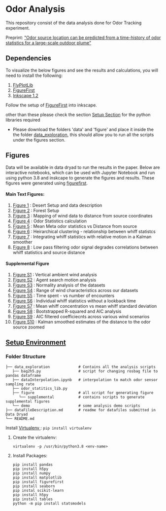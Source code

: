 # Odor Analysis
This repository consist of the data analysis done for Odor Tracking experiment. 

Preprint: ["Odor source location can be predicted from a time-history of odor statistics for a large-scale outdoor plume"](https://www.biorxiv.org/content/10.1101/2023.07.20.549973v1)

## Dependencies

To visualize the below figures and see the results and calculations, you will need to install the following:
1. [FlyPlotLib](https://github.com/florisvb/FlyPlotLib)
2. [FigureFirst](https://github.com/FlyRanch/figurefirst)
3. [Inkscape 1.2](https://inkscape.org/release/inkscape-1.2/)

Follow the setup of [FigureFirst](https://github.com/FlyRanch/figurefirst) into inkscape.

other than these please check the section [Setup Section](#setup-environment) for the python libraries required

 - Please download the folders 'data' and 'figure' and place it inside the the folder [data_exploration](/data_exploration/), this should allow you to run all the scripts under the figures section.


## Figures

Data will be available in data dryad to run the results in the paper. Below are interactive notebooks, which can be used with Jupyter Notebook and run using python 3.8 and inskcape to generate the figures and results. These figures were generated using [figurefirst](https://github.com/FlyRanch/figurefirst).

#### Main Text Figures: 
1. [Figure 1](/data_exploration/figure/method1.ipynb) : Desert Setup and data description
2. [Figure 2](/data_exploration/figure/method2.ipynb) : Forest Setup 
3. [Figure 3](/data_exploration/figure/streaklinemappingRevised.ipynb) : Mapping of wind data to distance from source coordinates 
4. [Figure 4](/data_exploration/figure/statCalFigure.ipynb) : Odor Statistics calculation
5. [Figure 5](/data_exploration/figure/figureAicR2layout.ipynb) : Mean Meta odor statistics vs Distance from source 
6. [Figure 6](/data_exploration/figure/figureClustering.ipynb) : Heirarchical clustering - relationship between whiff statistcs
7. [Figure 7](/data_exploration/figure/klmfigure.ipynb) : Integrating whiff statistics with relative motion in a Kalman smoother 
8. [Figure 8](/data_exploration/figure/lowpassfilter.ipynb) : Low pass filtering odor signal degrades correlations between whiff statistics and source
distance


#### Supplemental Figure

1. [Figure S1](/data_exploration/figure/Supplemental/verticalMovement.ipynb) : Vertical ambient wind analysis
2. [Figure S2](/data_exploration/figure/Supplemental/motionAnalysis.ipynb) : Agent search motion analysis
3. [Figure S3](/data_exploration/figure/Supplemental/NormalityAnalysis.ipynb) : Normality analysis of the datasets
4. [Figure S4](/data_exploration/figure/Supplemental/windlagfigure.ipynb) : Range of wind characteristics across our datasets 
5. [Figure S5](/data_exploration/figure/Supplemental/timeSpent.ipynb) : Time spent - vs number of encounters
6. [Figure S6](/data_exploration/figure/Supplemental/whiffStatisticsIndividualDatasets.ipynb) : Individual whiff statistics without a lookback time 
7. [Figure S7](/data_exploration/figure/Supplemental/mc_wsd.ipynb) : Mean whiff concentration vs mean whiff standard deviation
8. [Figure S8](/data_exploration/figure/Supplemental/figureAicR2layout.ipynb) : Bootstrapped R-squared and AIC analysis
9. [Figure S9](/data_exploration/figure/Supplemental/windAicParamsAnalysis.ipynb) : AIC filtered coefficiecnts across various wind scenarios
10. [Figure S10](/data_exploration/figure/Supplemental/klmsupplemental.ipynb) : Kalman smoothed estimates of the distance to the odor source zoomed



## [Setup Environment](#setupheading)

### Folder Structure
```
├── data_exploration             # Contains all the analysis scripts
   ├── bag2h5.py                 # script for changing rosbag file to pandas dataframe
   ├── dataInterpolation.ipynb   # interpolation to match odor sensor sampling rate
   ├── odor_statitics_lib.py
   ├── figure                    # all script for generating figure
      └── supplemental           # contains scripts to generate supplemental figures
   └── demo                      # some analysis demo scripts
├── dataFileDescription.md       # readme for datafiles submitted in Data Dryad
└── README.md
```

Install <a href = "https://docs.python-guide.org/dev/virtualenvs/"> Virtualenv </a>: ```pip install virtualenv```<br/>


1. Create the virtualenv:

    ```
   virtualenv -p /usr/bin/python3.8 <env-name>  
   ```
  
2. Install Packages:

   ```
   pip install pandas
   pip install h5py
   pip install numpy
   pip install matplotlib
   pip install figurefirst
   pip install seaborn
   pip instal scikit-learn
   pip install h5py
   pip install tables
   python -m pip install statsmodels
   ``` 

